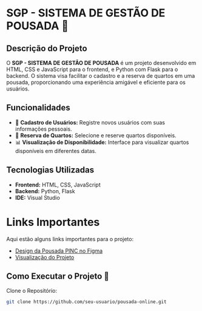 # SGP - SISTEMA DE GESTÃO DE POUSADA 🌴

## Descrição do Projeto
O **SGP - SISTEMA DE GESTÃO DE POUSADA** é um projeto desenvolvido em HTML, CSS e JavaScript para o frontend, e Python com Flask para o backend. O sistema visa facilitar o cadastro e a reserva de quartos em uma pousada, proporcionando uma experiência amigável e eficiente para os usuários.

## Funcionalidades
- 🏨 **Cadastro de Usuários:** Registre novos usuários com suas informações pessoais.
- 📅 **Reserva de Quartos:** Selecione e reserve quartos disponíveis.
- 📊 **Visualização de Disponibilidade:** Interface para visualizar quartos disponíveis em diferentes datas.

## Tecnologias Utilizadas
- **Frontend:** HTML, CSS, JavaScript
- **Backend:** Python, Flask
- **IDE:** Visual Studio

# Links Importantes

Aqui estão alguns links importantes para o projeto:

- [Design da Pousada PINC no Figma](https://www.figma.com/design/GlZQbM6AardIXupL15uPoG/Pousada_PINC?node-id=1-2&t=RyWhzfUOVdN9HwEi-1)
- [Visualização do Projeto](https://caiodalnegro.github.io/ProjetoPousada/)

## Como Executar o Projeto 🚀
Clone o Repositório:
```bash
git clone https://github.com/seu-usuario/pousada-online.git
